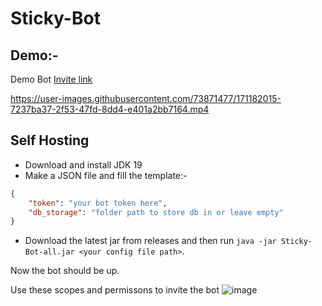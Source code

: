 # Sticky-Bot

## Demo:-
Demo Bot [Invite link](https://discord.com/api/oauth2/authorize?client_id=938366557082509332&permissions=83968&scope=bot%20applications.commands)

https://user-images.githubusercontent.com/73871477/171182015-7237ba37-2f53-47fd-8dd4-e401a2bb7164.mp4

## Self Hosting
- Download and install JDK 19
- Make a JSON file and fill the template:-
```json
{
    "token": "your bot token here",
    "db_storage": "folder path to store db in or leave empty"
}
```
- Download the latest jar from releases and then run `java -jar Sticky-Bot-all.jar <your config file path>`.

Now the bot should be up.

Use these scopes and permissons to invite the bot
![image](https://user-images.githubusercontent.com/73871477/179388869-f67e1e75-e59a-4209-83f6-b628c5483bbc.png)
